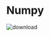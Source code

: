 # Numpy

![download](https://user-images.githubusercontent.com/45364252/152595307-fcc81dcf-ad28-44bc-b2da-19506fafdec0.jpg)
